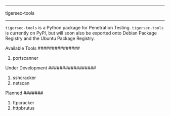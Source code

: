 **************
tigersec-tools
**************
``tigersec-tools`` is a Python package for Penetration Testing. ``tigersec-tools`` is currently on PyPI, but will soon also be exported onto Debian Package Registry and the Ubuntu Package Registry.

Available Tools
###############
1. portscanner

Under Development
#################
1. sshcracker
2. netscan

Planned
#######
1. ftpcracker
2. httpbrutus